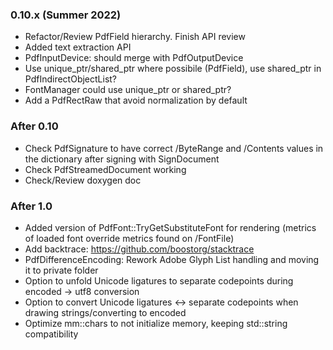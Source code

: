 ### 0.10.x (Summer 2022)
- Refactor/Review PdfField hierarchy. Finish API review
- Added text extraction API
- PdfInputDevice: should merge with PdfOutputDevice
- Use unique_ptr/shared_ptr where possibile (PdfField), use shared_ptr in PdfIndirectObjectList?
- FontManager could use unique_ptr or shared_ptr?
- Add a PdfRectRaw that avoid normalization by default

### After 0.10
- Check PdfSignature to have correct /ByteRange and /Contents
values in the dictionary after signing with SignDocument
- Check PdfStreamedDocument working
- Check/Review doxygen doc

### After 1.0
- Added version of PdfFont::TryGetSubstituteFont for rendering
  (metrics of loaded font override metrics found on /FontFile)
- Add backtrace: https://github.com/boostorg/stacktrace
- PdfDifferenceEncoding: Rework Adobe Glyph List handling and moving it to private folder
- Option to unfold Unicode ligatures to separate codepoints during encoded -> utf8 conversion
- Option to convert Unicode ligatures <-> separate codepoints when drawing strings/converting to encoded
- Optimize mm::chars to not initialize memory, keeping std::string compatibility